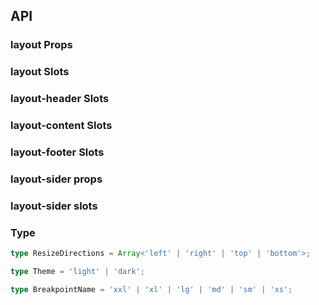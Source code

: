 ## API

### layout Props

<field-table :data="layoutProps"/>

### layout Slots

<field-table :data="headerSlots"  type="slots"/>

### layout-header Slots

<field-table :data="headerSlots"  type="slots"/>

### layout-content Slots

<field-table :data="headerSlots"  type="slots"/>

### layout-footer Slots

<field-table :data="headerSlots"  type="slots"/>

### layout-sider props

<field-table :data="siderProps" />

### layout-sider slots

<field-table :data="headerSlots"  type="slots"/>

### Type

```typescript
type ResizeDirections = Array<'left' | 'right' | 'top' | 'bottom'>;

type Theme = 'light' | 'dark';

type BreakpointName = 'xxl' | 'xl' | 'lg' | 'md' | 'sm' | 'xs';
```

<script setup>
import { ref } from 'vue';

const layoutProps = ref([
  {
    name: 'has-sider',
    desc: '表示子元素里有 Sider，一般不用指定。可用于服务端渲染时避免样式闪动',
    type: 'boolean',
    value: 'false',
  },
]);

const headerSlots = ref([
  {
    name: 'default',
    desc: '内容',
    type: '-',
    value: '-',
  },
]);

const siderProps = ref([
  {
    name: 'theme',
    desc: '主题颜色',
    type: "Theme",
    value: "'light'",
  },
  {
    name: 'collapsed',
    desc: '当前收起状态',
    type: 'boolean',
    value: '-',
  },
  {
    name: 'default-collapsed',
    desc: '默认的收起状态',
    type: 'boolean',
    value: 'false',
  },
  {
    name: 'collapsible',
    desc: '是否可收起',
    type: 'boolean',
    value: 'false',
  },
  {
    name: 'width',
    desc: '宽度',
    type: 'number',
    value: '200',
  },
  {
    name: 'collapsed-width',
    desc: '收缩宽度',
    type: 'number',
    value: '48',
  },
  {
    name: 'reverse-arrow',
    desc: '翻转折叠提示箭头的方向，当 Sider 在右边时可以使用',
    type: 'boolean',
    value: 'false',
  },
  {
    name: 'breakpoint',
    desc: "触发响应式布局的断点, 详见响应式栅格",
    type: "BreakpointName",
    value: '-',
  },
  {
    name: 'resize-directions',
    desc: '可以用 ResizeBox 替换原生的 aside 标签，这个参数即 ResizeBox的 directions 参数。详情请看 ResizeBox。',
    type: "ResizeDirections",
    value: '-',
  },
  {
    name: 'hide-trigger',
    desc: '隐藏底部折叠触发器',
    type: 'boolean',
    value: 'false',
  },
]);
</script>
